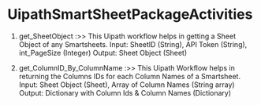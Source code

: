 # UipathSmartSheetPackageActivities
1. get_SheetObject :>> 
  This Uipath workflow helps in getting a Sheet Object of any Smartsheets. 
  Input: SheetID (String), API Token (String), int_PageSize (Integer)
  Output: Sheet Object (Sheet)
  
2. get_ColumnID_By_ColumnName :>> 
  This Uipath Workflow helps in returning the Columns IDs for each Column Names of a Smartsheet. 
  Input: Sheet Object (Sheet), Array of Column Names (String array)
  Output: Dictionary with Column Ids & Column Names (Dictionary)

